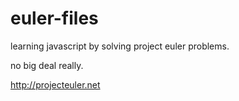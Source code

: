 euler-files
===========

learning javascript by solving project euler problems.

no big deal really.


<a>http://projecteuler.net</a>

